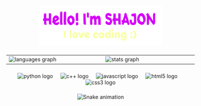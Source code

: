 <p align="center">
  <a href="https://www.facebook.com/mdshahmakhdum.shajon">
    <img width="65%" alt="Hello, I'm SHAJON. I love coding :)" src="https://raw.githubusercontent.com/SHAJON-404/SHAJON-404/refs/heads/main/assests/SHAJON.png" />
  </a>
</p>

###

<p align="center">
  <table>
    <tr>
      <td width="368">
        <img src="https://github-readme-stats.vercel.app/api/top-langs?username=SHAJON-404&locale=en&hide_title=false&layout=compact&card_width=391&langs_count=5&theme=dracula&hide_border=false" height="140" alt="languages graph" />
      </td>
      <td width="368">
        <img src="https://github-readme-stats.vercel.app/api?username=SHAJON-404&hide_title=false&hide_rank=false&show_icons=true&include_all_commits=true&count_private=true&disable_animations=false&theme=dracula&locale=en&hide_border=false" height="140" alt="stats graph" />
      </td>
    </tr>
  </table>
</p>

###

<div align="center">
  <img src="https://cdn.jsdelivr.net/gh/devicons/devicon/icons/python/python-original.svg" height="30" alt="python logo" />
  <img width="12" />
  <img src="https://cdn.jsdelivr.net/gh/devicons/devicon/icons/cplusplus/cplusplus-original.svg" height="30" alt="c++ logo" />
  <img width="12" />
  <img src="https://cdn.jsdelivr.net/gh/devicons/devicon/icons/javascript/javascript-original.svg" height="30" alt="javascript logo" />
  <img width="12" />
  <img src="https://cdn.jsdelivr.net/gh/devicons/devicon/icons/html5/html5-original.svg" height="30" alt="html5 logo" />
  <img width="12" />
  <img src="https://cdn.jsdelivr.net/gh/devicons/devicon/icons/css3/css3-original.svg" height="30" alt="css3 logo" />
</div>

###

<div align="center">
  <img src="https://profile-readme-generator.com/assets/snake.svg" alt="Snake animation" />
</div>
